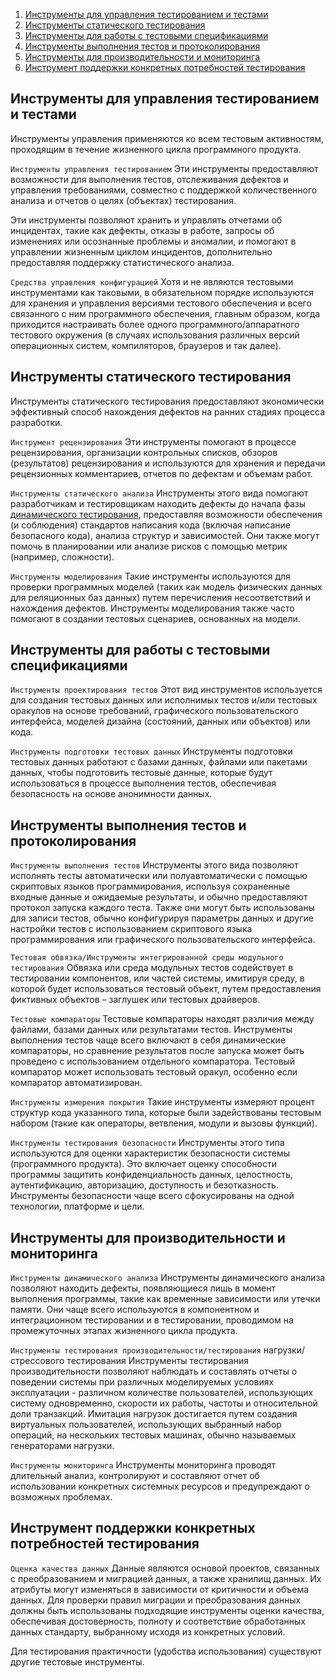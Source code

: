 1. [Инструменты для управления тестированием и тестами](<#Инструменты-для-управления-тестированием-и-тестами>)
2. [Инструменты статического тестирования](<#Инструменты-статического-тестирования>)
3. [Инструменты для работы с тестовыми спецификациями](<#Инструменты-для-работы-с-тестовыми-спецификациями>)
4. [Инструменты выполнения тестов и протоколирования](<#Инструменты-выполнения-тестов-и-протоколирования>)
5. [Инструменты для производительности и мониторинга](<#Инструменты-для-производительности-и-мониторинга>)
6. [Инструмент поддержки конкретных потребностей тестирования](<#Инструмент-поддержки-конкретных-потребностей-тестирования>)


## Инструменты для управления тестированием и тестами

Инструменты управления применяются ко всем тестовым активностям, проходящим в течение жизненного цикла программного продукта.

`Инструменты управления тестированием`
Эти инструменты предоставляют возможности для выполнения тестов, отслеживания дефектов и управления требованиями, совместно с поддержкой количественного анализа и отчетов о целях (объектах) тестирования.

Эти инструменты позволяют хранить и управлять отчетами об инцидентах, такие как дефекты, отказы в работе, запросы об изменениях или осознанные проблемы и аномалии, и помогают в управлении жизненным циклом инцидентов, дополнительно предоставляя поддержку статистического анализа.

`Средства управления конфигурацией`
Хотя и не являются тестовыми инструментами как таковыми, в обязательном порядке используются для хранения и управления версиями тестового обеспечения и всего связанного с ним программного обеспечения, главным образом, когда приходится настраивать более одного программного/аппаратного тестового окружения (в случаях использования различных версий операционных систем, компиляторов, браузеров и так далее).

## Инструменты статического тестирования

Инструменты статического тестирования предоставляют экономически эффективный способ нахождения дефектов на ранних стадиях процесса разработки.

`Инструмент рецензирования`
Эти инструменты помогают в процессе рецензирования, организации контрольных списков, обзоров (результатов) рецензирования и используются для хранения и передачи рецензионных комментариев, отчетов по дефектам и объемам работ.

`Инструменты статического анализа`
Инструменты этого вида помогают разработчикам и тестировщикам находить дефекты до начала фазы [динамического тестирования](<../Определения/Динамическое тестирование.md>), предоставляя возможности обеспечения (и соблюдения) стандартов написания кода (включая написание безопасного кода), анализа структур и зависимостей. Они также могут помочь в планировании или анализе рисков с помощью метрик (например, сложности).

`Инструменты моделирования`
Такие инструменты используются для проверки программных моделей (таких как модель физических данных для реляционных баз данных) путем перечисления несоответствий и нахождения дефектов. Инструменты моделирования также часто помогают в создании тестовых сценариев, основанных на модели.

## Инструменты для работы с тестовыми спецификациями

`Инструменты проектирования тестов`
Этот вид инструментов используется для создания тестовых данных или исполнимых тестов и/или тестовых оракулов на основе требований, графического пользовательского интерфейса, моделей дизайна (состояний, данных или объектов) или кода.

`Инструменты подготовки тестовых данных`
Инструменты подготовки тестовых данных работают с базами данных, файлами или пакетами данных, чтобы подготовить тестовые данные, которые будут использоваться в процессе выполнения тестов, обеспечивая безопасность на основе анонимности данных.

## Инструменты выполнения тестов и протоколирования

`Инструменты выполнения тестов`
Инструменты этого вида позволяют исполнять тесты автоматически или полуавтоматически с помощью скриптовых языков программирования, используя сохраненные входные данные и ожидаемые результаты, и обычно предоставляют протокол запуска каждого теста. Также они могут быть использованы для записи тестов, обычно конфигурируя параметры данных и другие настройки тестов с использованием скриптового языка программирования или графического пользовательского интерфейса.

`Тестовая обвязка/Инструменты интегрированной среды модульного тестирования`
Обвязка или среда модульных тестов содействует в тестировании компонентов, или частей системы, имитируя среду, в которой будет использоваться тестовый объект, путем предоставления фиктивных объектов – заглушек или тестовых драйверов.

`Тестовые компараторы`
Тестовые компараторы находят различия между файлами, базами данных или результатами тестов. Инструменты выполнения тестов чаще всего включают в себя динамические компараторы, но сравнение результатов после запуска может быть проведено с использованием отдельного компаратора. Тестовый компаратор может использовать тестовый оракул, особенно если компаратор автоматизирован.

`Инструменты измерения покрытия`
Такие инструменты измеряют процент структур кода указанного типа, которые были задействованы тестовым набором (такие как операторы, ветвления, модули и вызовы функций).

`Инструменты тестирования безопасности`
Инструменты этого типа используются для оценки характеристик безопасности системы (программного продукта). Это включает оценку способности программы защитить конфиденциальность данных, целостность, аутентификацию, авторизацию, доступность и безотказность. Инструменты безопасности чаще всего сфокусированы на одной технологии, платформе и цели.

## Инструменты для производительности и мониторинга

`Инструменты динамического анализа`
Инструменты динамического анализа позволяют находить дефекты, появляющиеся лишь в момент выполнения программы, такие как временные зависимости или утечки памяти. Они чаще всего используются в компонентном и интеграционном тестировании и в тестировании, проводимом на промежуточных этапах жизненного цикла продукта.

`Инструменты тестирования производительности/тестирования`
нагрузки/стрессового тестирования
Инструменты тестирования производительности позволяют наблюдать и составлять отчеты о поведении системы при различных моделируемых условиях эксплуатации - различном количестве пользователей, использующих систему одновременно, скорости их работы, частоты и относительной доли транзакций. Имитация нагрузок достигается путем создания виртуальных пользователей, использующих выбранный набор операций, на нескольких тестовых машинах, обычно называемых генераторами нагрузки.

`Инструменты мониторинга`
Инструменты мониторинга проводят длительный анализ, контролируют и составляют отчет об использовании конкретных системных ресурсов и предупреждают о возможных проблемах.

## Инструмент поддержки конкретных потребностей тестирования

`Оценка качества данных`
Данные являются основой проектов, связанных с преобразованием и миграцией данных, а также хранилищ данных. Их атрибуты могут изменяться в зависимости от критичности и объема данных. Для проверки правил миграции и преобразования данных должны быть использованы подходящие инструменты оценки качества, обеспечивая достоверность, полноту и соответствие обработанных данных стандарту, выбранному исходя из конкретных условий.

Для тестирования практичности (удобства использования) существуют другие тестовые инструменты.
